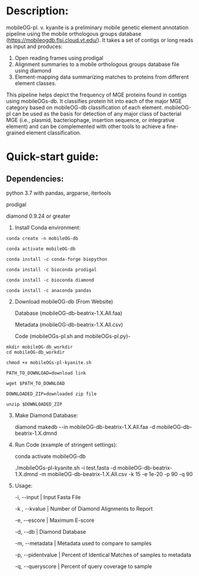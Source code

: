 # Description:

mobileOG-pl. v. kyanite is a preliminary mobile genetic element annotation pipeline using the mobile orthologous groups database (https://mobileogdb.flsi.cloud.vt.edu/). It takes a set of contigs or long reads as input and produces:

1)	Open reading frames using prodigal
2)	Alignment summaries to a mobile orthologous groups database file using diamond
3)	Element-mapping data summarizing matches to proteins from different element classes. 

This pipeline helps depict the frequency of MGE proteins found in contigs using mobileOGs-db. It classifies protein hit into each of the major MGE category based on mobileOG-db classification of each element. mobileOG-pl can be used as the basis for detection of any major class of bacterial MGE (i.e., plasmid, bacteriophage, insertion sequence, or integrative element) and can be complemented with other tools to achieve a fine-grained element classification. 


# Quick-start guide:
## Dependencies: 

python 3.7 with pandas, argparse, itertools

prodigal 

diamond 0.9.24 or greater

1.	 Install Conda environment:

	conda create -n mobileOG-db

	conda activate mobileOG-db

	conda install -c conda-forge biopython

	conda install -c bioconda prodigal
	
	conda install -c bioconda diamond
	
	conda install -c anaconda pandas

2.	 Download mobileOG-db (From Website)
	
		Database (mobileOG-db-beatrix-1.X.All.faa)
	
		Metadata (mobileOG-db-beatrix-1.X.All.csv)
	
		Code (mobileOGs-pl.sh and mobileOGs-pl.py)-
	
		
	mkdir mobileOG-db_workdir
	cd mobileOG-db_workdir
	
	chmod +x mobileOGs-pl-kyanite.sh
	
	PATH_TO_DOWNLOAD=download link

	wget $PATH_TO_DOWNLOAD 

	DOWNLOADED_ZIP=downloaded zip file

	unzip $DOWNLOADED_ZIP

3. 	Make Diamond Database:

	diamond makedb --in mobileOG-db-beatrix-1.X.All.faa -d mobileOG-db-beatrix-1.X.dmnd

4. 	Run Code (example of stringent settings):

	conda activate mobileOG-db
	
	./mobileOGs-pl-kyanite.sh -i test.fasta -d mobileOG-db-beatrix-1.X.dmnd -m mobileOG-db-beatrix-1.X.All.csv -k 15 -e 1e-20 -p 90 -q 90
	
5. 	Usage:

	-i, --input | Input Fasta File
	
	-k , --kvalue | Number of Diamond Alignments to Report
	
	-e, --escore | Maximum E-score
	
	-d, --db | Diamond Database
	
	-m, --metadata |  Metadata used to compare to samples
	
	-p, --pidentvalue |  Percent of Identical Matches of samples to metadata
	
	-q, --queryscore |  Percent of query coverage to sample
